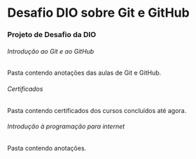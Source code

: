 # Desafio DIO sobre Git e GitHub

### Projeto de Desafio da DIO

###### Introdução ao Git e ao GitHub

Pasta contendo anotações das aulas de Git e GitHub.

###### Certificados

Pasta contendo certificados dos cursos concluídos até agora.

###### Introdução à programação para internet

Pasta contendo anotações.

